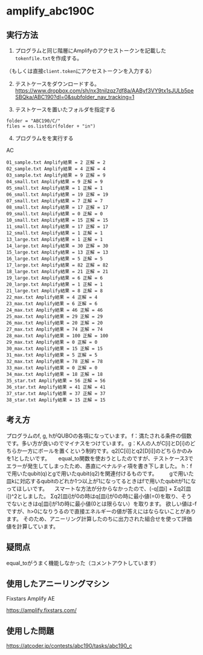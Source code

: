 # amplify_abc190C

## 実行方法

1. プログラムと同じ階層にAmplifyのアクセストークンを記載した`tokenfile.txt`を作成する。

（もしくは直接`client.token`にアクセストークンを入力する）

2. テストケースをダウンロードする。
https://www.dropbox.com/sh/nx3tnilzqz7df8a/AAByf3VY9tx1sJULb5peSBQka/ABC190?dl=0&subfolder_nav_tracking=1

3. テストケースを置いたフォルダを指定する
```shell
folder = "ABC190/C/"
files = os.listdir(folder + "in")
``` 
        
4. プログラムをを実行する

AC

```shell
01_sample.txt Amplify結果 = 2 正解 = 2
02_sample.txt Amplify結果 = 4 正解 = 4
03_sample.txt Amplify結果 = 9 正解 = 9
04_small.txt Amplify結果 = 9 正解 = 9
05_small.txt Amplify結果 = 1 正解 = 1
06_small.txt Amplify結果 = 19 正解 = 19
07_small.txt Amplify結果 = 7 正解 = 7
08_small.txt Amplify結果 = 17 正解 = 17
09_small.txt Amplify結果 = 0 正解 = 0
10_small.txt Amplify結果 = 15 正解 = 15
11_small.txt Amplify結果 = 17 正解 = 17
12_small.txt Amplify結果 = 1 正解 = 1
13_large.txt Amplify結果 = 1 正解 = 1
14_large.txt Amplify結果 = 30 正解 = 30
15_large.txt Amplify結果 = 13 正解 = 13
16_large.txt Amplify結果 = 5 正解 = 5
17_large.txt Amplify結果 = 82 正解 = 82
18_large.txt Amplify結果 = 21 正解 = 21
19_large.txt Amplify結果 = 6 正解 = 6
20_large.txt Amplify結果 = 1 正解 = 1
21_large.txt Amplify結果 = 8 正解 = 8
22_max.txt Amplify結果 = 4 正解 = 4
23_max.txt Amplify結果 = 6 正解 = 6
24_max.txt Amplify結果 = 46 正解 = 46
25_max.txt Amplify結果 = 29 正解 = 29
26_max.txt Amplify結果 = 20 正解 = 20
27_max.txt Amplify結果 = 74 正解 = 74
28_max.txt Amplify結果 = 100 正解 = 100
29_max.txt Amplify結果 = 0 正解 = 0
30_max.txt Amplify結果 = 15 正解 = 15
31_max.txt Amplify結果 = 5 正解 = 5
32_max.txt Amplify結果 = 78 正解 = 78
33_max.txt Amplify結果 = 0 正解 = 0
34_max.txt Amplify結果 = 18 正解 = 18
35_star.txt Amplify結果 = 56 正解 = 56
36_star.txt Amplify結果 = 41 正解 = 41
37_star.txt Amplify結果 = 37 正解 = 37
38_star.txt Amplify結果 = 15 正解 = 15
```

## 考え方

プログラムのf, g, hがQUBOの各項になっています。
f：満たされる条件の個数です。多い方が良いのでマイナスをつけています。
g：K人の人がC[i]とD[i]のどちらか一方にボールを置くという制約です。q2[C[i]]とq2[D[i]]のどちらかのみを1としたいです。
　 equal_to関数を使おうとしたのですが、テストケース3でエラーが発生してしまったため、愚直にペナルティ項を書き下しました。
h：fで用いたqubit(q)とgで用いたqubit(q2)を関連付けるものです。
　　gで用いた皿kに対応するqubitのどれか1つ以上が1になってるときはfで用いたqubitが1になってほしいです。
  　スマートな方法が分からなかったので、(-q[皿i] + Σq2[皿i])^2としました。
    Σq2[皿i]が0の時はq[皿i]が0の時に最小値(=0)を取り、そうでないときはq[皿i]が1の時に最小値(0とは限らない）を取ります。
欲しい値は-fですが、h>0になりうるので直接エネルギーの値が答えにはならないことがあります。
そのため、アニーリング計算したのちに出力された組合せを使って評価値を計算しています。


## 疑問点

equal_toがうまく機能しなかった（コメントアウトしています）

## 使用したアニーリングマシン

Fixstars Amplify AE

https://amplify.fixstars.com/


## 使用した問題

https://atcoder.jp/contests/abc190/tasks/abc190_c
